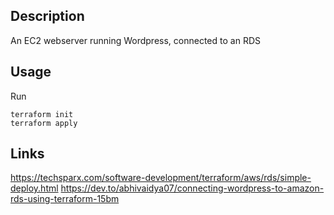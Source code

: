 ## Description

An EC2 webserver running Wordpress, connected to an RDS

## Usage

Run
```
terraform init
terraform apply
```

## Links

https://techsparx.com/software-development/terraform/aws/rds/simple-deploy.html
https://dev.to/abhivaidya07/connecting-wordpress-to-amazon-rds-using-terraform-15bm
